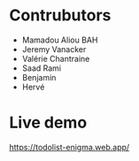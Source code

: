 # Contrubutors
- Mamadou Aliou BAH
- Jeremy Vanacker
- Valérie Chantraine
- Saad Rami
- Benjamin
- Hervé

# Live demo
https://todolist-enigma.web.app/
